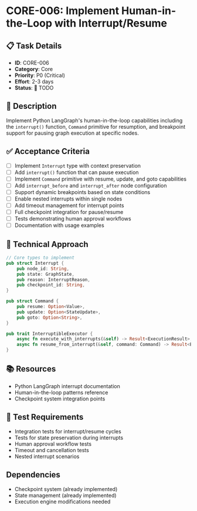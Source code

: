 # CORE-006: Implement Human-in-the-Loop with Interrupt/Resume

## 📋 Task Details
- **ID**: CORE-006
- **Category**: Core
- **Priority**: P0 (Critical)
- **Effort**: 2-3 days
- **Status**: 🔴 TODO

## 📝 Description
Implement Python LangGraph's human-in-the-loop capabilities including the `interrupt()` function, `Command` primitive for resumption, and breakpoint support for pausing graph execution at specific nodes.

## ✅ Acceptance Criteria
- [ ] Implement `Interrupt` type with context preservation
- [ ] Add `interrupt()` function that can pause execution
- [ ] Implement `Command` primitive with resume, update, and goto capabilities
- [ ] Add `interrupt_before` and `interrupt_after` node configuration
- [ ] Support dynamic breakpoints based on state conditions
- [ ] Enable nested interrupts within single nodes
- [ ] Add timeout management for interrupt points
- [ ] Full checkpoint integration for pause/resume
- [ ] Tests demonstrating human approval workflows
- [ ] Documentation with usage examples

## 🔧 Technical Approach
```rust
// Core types to implement
pub struct Interrupt {
    pub node_id: String,
    pub state: GraphState,
    pub reason: InterruptReason,
    pub checkpoint_id: String,
}

pub struct Command {
    pub resume: Option<Value>,
    pub update: Option<StateUpdate>,
    pub goto: Option<String>,
}

pub trait InterruptibleExecutor {
    async fn execute_with_interrupts(&self) -> Result<ExecutionResult>;
    async fn resume_from_interrupt(&self, command: Command) -> Result<ExecutionResult>;
}
```

## 📚 Resources
- Python LangGraph interrupt documentation
- Human-in-the-loop patterns reference
- Checkpoint system integration points

## 🧪 Test Requirements
- Integration tests for interrupt/resume cycles
- Tests for state preservation during interrupts
- Human approval workflow tests
- Timeout and cancellation tests
- Nested interrupt scenarios

## Dependencies
- Checkpoint system (already implemented)
- State management (already implemented)
- Execution engine modifications needed